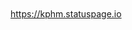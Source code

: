 <img class="no-late" src="https://healthchecks.io/badge/263f5b13-144e-42db-9f3f-ea1037/TggXARNt-2/home_internet.svg" alt=""> <img class="no-late" src="https://healthchecks.io/badge/263f5b13-144e-42db-9f3f-ea1037/2i99xorW-2/pihole.svg" alt=""> <img class="no-late" src="https://healthchecks.io/badge/263f5b13-144e-42db-9f3f-ea1037/0Nq9Dq9Q-2/website.svg" alt="">

<img class="no-late" src="https://healthchecks.io/badge/263f5b13-144e-42db-9f3f-ea1037/vsOgdDaC-2/pve1.svg" alt=""> <img class="no-late" src="https://healthchecks.io/badge/263f5b13-144e-42db-9f3f-ea1037/NGE1HQLd-2/pve2.svg" alt="">

<img class="no-late" src="https://healthchecks.io/badge/263f5b13-144e-42db-9f3f-ea1037/oZmropWw-2.svg" alt="">

https://kphm.statuspage.io
